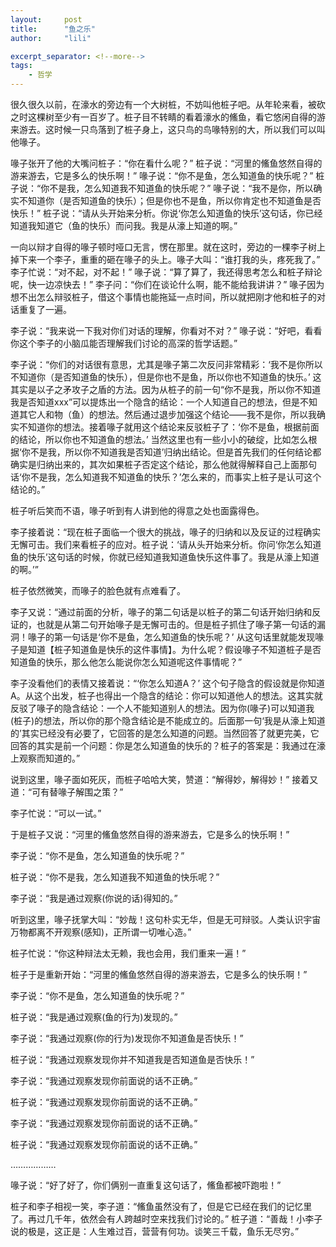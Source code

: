 ```yaml
---
layout:     post
title:      "鱼之乐" 
author:     "lili" 

excerpt_separator: <!--more-->
tags:
    - 哲学 
---
```


 
<!--more-->
 

很久很久以前，在濠水的旁边有一个大树桩，不妨叫他桩子吧。从年轮来看，被砍之时这棵树至少有一百岁了。桩子目不转睛的看着濠水的鯈鱼，看它悠闲自得的游来游去。这时候一只鸟落到了桩子身上，这只鸟的鸟喙特别的大，所以我们可以叫他喙子。

喙子张开了他的大嘴问桩子：“你在看什么呢？” 桩子说：“河里的鯈鱼悠然自得的游来游去，它是多么的快乐啊！” 喙子说：“你不是鱼，怎么知道鱼的快乐呢？” 桩子说：“你不是我，怎么知道我不知道鱼的快乐呢？” 喙子说：“我不是你，所以确实不知道你（是否知道鱼的快乐）；但是你也不是鱼，所以你肯定也不知道鱼是否快乐！” 桩子说：“请从头开始来分析。你说‘你怎么知道鱼的快乐’这句话，你已经知道我知道它（鱼的快乐）而问我。我是从濠上知道的啊。” 
 
一向以辩才自得的喙子顿时哑口无言，愣在那里。就在这时，旁边的一棵李子树上掉下来一个李子，重重的砸在喙子的头上。喙子大叫：“谁打我的头，疼死我了。” 李子忙说：“对不起，对不起！” 喙子说：“算了算了，我还得思考怎么和桩子辩论呢，快一边凉快去！” 李子问：“你们在谈论什么啊，能不能给我讲讲？” 喙子因为想不出怎么辩驳桩子，借这个事情也能拖延一点时间，所以就把刚才他和桩子的对话重复了一遍。

李子说：“我来说一下我对你们对话的理解，你看对不对？” 喙子说：“好吧，看看你这个李子的小脑瓜能否理解我们讨论的高深的哲学话题。”

李子说：“你们的对话很有意思，尤其是喙子第二次反问非常精彩：‘我不是你所以不知道你（是否知道鱼的快乐），但是你也不是鱼，所以你也不知道鱼的快乐。’ 这其实是以子之矛攻子之盾的方法。因为从桩子的前一句“你不是我，所以你不知道我是否知道xxx”可以提炼出一个隐含的结论：一个人知道自己的想法，但是不知道其它人和物（鱼）的想法。然后通过退步加强这个结论——我不是你，所以我确实不知道你的想法。接着喙子就用这个结论来反驳桩子了：‘你不是鱼，根据前面的结论，所以你也不知道鱼的想法。’ 当然这里也有一些小小的破绽，比如怎么根据‘你不是我，所以你不知道我是否知道’归纳出结论。但是首先我们的任何结论都确实是归纳出来的，其次如果桩子否定这个结论，那么他就得解释自己上面那句话‘你不是我，怎么知道我不知道鱼的快乐？’怎么来的，而事实上桩子是认可这个结论的。”

桩子听后笑而不语，喙子听到有人讲到他的得意之处也面露得色。

李子接着说：“现在桩子面临一个很大的挑战，喙子的归纳和以及反证的过程确实无懈可击。我们来看桩子的应对。桩子说：‘请从头开始来分析。你问‘你怎么知道鱼的快乐’这句话的时候，你就已经知道我知道鱼快乐这件事了。我是从濠上知道的啊。’”


桩子依然微笑，而喙子的脸色就有点难看了。

李子又说：“通过前面的分析，喙子的第二句话是以桩子的第二句话开始归纳和反证的，也就是从第二句开始喙子是无懈可击的。但是桩子抓住了喙子第一句话的漏洞！喙子的第一句话是‘你不是鱼，怎么知道鱼的快乐呢？’ 从这句话里就能发现喙子是知道【桩子知道鱼是快乐的这件事情】。为什么呢？假设喙子不知道桩子是否知道鱼的快乐，那么他怎么能说你怎么知道呢这件事情呢？”

李子没看他们的表情又接着说：“‘你怎么知道A？’ 这个句子隐含的假设就是你知道A。从这个出发，桩子也得出一个隐含的结论：你可以知道他人的想法。这其实就反驳了喙子的隐含结论：一个人不能知道别人的想法。因为你(喙子)可以知道我(桩子)的想法，所以你的那个隐含结论是不能成立的。后面那一句‘我是从濠上知道的’其实已经没有必要了，它回答的是怎么知道的问题。当然回答了就更完美，它回答的其实是前一个问题：你是怎么知道鱼的快乐的？桩子的答案是：我通过在濠上观察而知道的。”



说到这里，喙子面如死灰，而桩子哈哈大笑，赞道：“解得妙，解得妙！” 接着又道：“可有替喙子解围之策？”

李子忙说：“可以一试。” 

于是桩子又说：“河里的鯈鱼悠然自得的游来游去，它是多么的快乐啊！”

李子说：“你不是鱼，怎么知道鱼的快乐呢？”

桩子说：“你不是我，怎么知道我不知道鱼的快乐呢？”

李子说：“我是通过观察(你说的话)得知的。”

听到这里，喙子抚掌大叫：“妙哉！这句朴实无华，但是无可辩驳。人类认识宇宙万物都离不开观察(感知)，正所谓一切唯心造。”

桩子忙说：“你这种辩法太无赖，我也会用，我们重来一遍！”

桩子于是重新开始：“河里的鯈鱼悠然自得的游来游去，它是多么的快乐啊！”

李子说：“你不是鱼，怎么知道鱼的快乐呢？”

桩子说：“我是通过观察(鱼的行为)发现的。”

李子说：“我通过观察(你的行为)发现你不知道鱼是否快乐！”

桩子说：“我通过观察发现你并不知道我是否知道鱼是否快乐！”

李子说：“我通过观察发现你前面说的话不正确。”

桩子说：“我通过观察发现你前面说的话不正确。”

李子说：“我通过观察发现你前面说的话不正确。”

桩子说：“我通过观察发现你前面说的话不正确。”

………………

喙子说：“好了好了，你们俩别一直重复这句话了，鯈鱼都被吓跑啦！”

桩子和李子相视一笑，李子道：“鯈鱼虽然没有了，但是它已经在我们的记忆里了。再过几千年，依然会有人跨越时空来找我们讨论的。” 桩子道：“善哉！小李子说的极是，这正是：人生难过百，营营有何功。谈笑三千载，鱼乐无尽穷。”



